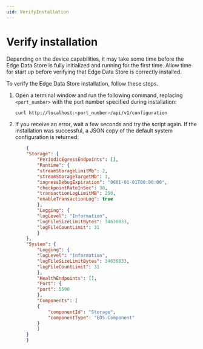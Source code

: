 ```yaml
---
uid: VerifyInstallation
---
```


# Verify installation

Depending on the device capabilities, it may take some time before the Edge Data Store is fully initialized and running for the first time. Allow time for start up before verifying that Edge Data Store is correctly installed. 

To verify the Edge Data Store installation, follow these steps.

1. Open a terminal window and run the following command, replacing `<port_number>` with the port number specified during installation:

    ```bash
    curl http://localhost:<port_number>/api/v1/configuration
    ```

1. If you receive an error, wait a few seconds and try the script again. If the installation was successful, a JSON copy of the default system configuration is returned:

    ```json
        {
        "Storage": {
            "PeriodicEgressEndpoints": [],
            "Runtime": {
            "streamStorageLimitMb": 2,
            "streamStorageTargetMb": 1,
            "ingressDebugExpiration": "0001-01-01T00:00:00",
            "checkpointRateInSec": 30,
            "transactionLogLimitMB": 250,
            "enableTransactionLog": true
            },
            "Logging": {
            "logLevel": "Information",
            "logFileSizeLimitBytes": 34636833,
            "logFileCountLimit": 31
            }
        },
        "System": {
            "Logging": {
            "logLevel": "Information",
            "logFileSizeLimitBytes": 34636833,
            "logFileCountLimit": 31
            },
            "HealthEndpoints": [],
            "Port": {
            "port": 5590
            },
            "Components": [
            {
                "componentId": "Storage",
                "componentType": "EDS.Component"
            }
            ]
        }
        }
    ```
